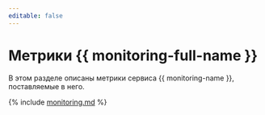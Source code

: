 ```yaml
---
editable: false
---
```


# Метрики {{ monitoring-full-name }}

В этом разделе описаны метрики сервиса {{ monitoring-name }}, поставляемые в него.

{% include [monitoring.md](../../_includes/monitoring/metrics-ref/monitoring.md) %}